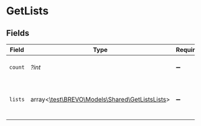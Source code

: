 # GetLists


## Fields

| Field                                                                                  | Type                                                                                   | Required                                                                               | Description                                                                            | Example                                                                                |
| -------------------------------------------------------------------------------------- | -------------------------------------------------------------------------------------- | -------------------------------------------------------------------------------------- | -------------------------------------------------------------------------------------- | -------------------------------------------------------------------------------------- |
| `count`                                                                                | *?int*                                                                                 | :heavy_minus_sign:                                                                     | Number of lists in your account                                                        | 150                                                                                    |
| `lists`                                                                                | array<[\test\BREVO\Models\Shared\GetListsLists](../../Models/Shared/GetListsLists.md)> | :heavy_minus_sign:                                                                     | Listing of all the lists available in your account                                     |                                                                                        |